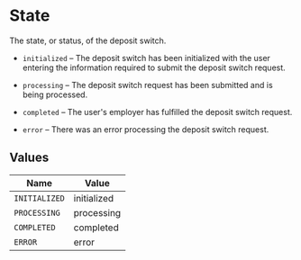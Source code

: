 # State


The state, or status, of the deposit switch.

- `initialized` – The deposit switch has been initialized with the user entering the information required to submit the deposit switch request.

- `processing` – The deposit switch request has been submitted and is being processed.

- `completed` – The user's employer has fulfilled the deposit switch request.

- `error` – There was an error processing the deposit switch request.


## Values

| Name          | Value         |
| ------------- | ------------- |
| `INITIALIZED` | initialized   |
| `PROCESSING`  | processing    |
| `COMPLETED`   | completed     |
| `ERROR`       | error         |